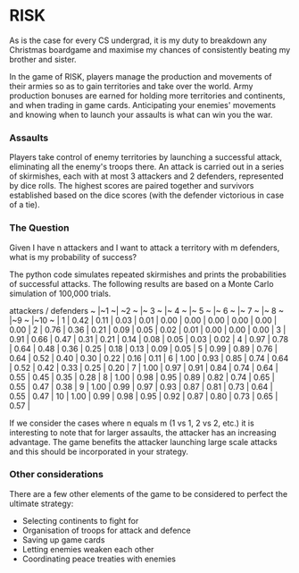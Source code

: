 # RISK
As is the case for every CS undergrad, it is my duty to breakdown any Christmas boardgame and maximise my chances of consistently beating my brother and sister.

In the game of RISK, players manage the production and movements of their armies so as to gain territories and take over the world. Army production bonuses are earned for holding more territories and continents, and when trading in game cards. Anticipating your enemies' movements and knowing when to launch your assaults is what can win you the war.

### Assaults

Players take control of enemy territories by launching a successful attack, eliminating all the enemy's troops there. An attack is carried out in a series of skirmishes, each with at most 3 attackers and 2 defenders, represented by dice rolls. The highest scores are paired together and survivors established based on the dice scores (with the defender victorious in case of a tie). 

### The Question
Given I have n attackers and I want to attack a territory with m defenders, what is my probability of success? 

The python code simulates repeated skirmishes and prints the probabilities of successful attacks. The following results are based on a Monte Carlo simulation of 100,000 trials.

attackers / defenders 
\~ |~1 ~| ~2 ~ |~ 3 ~ |~ 4 ~ |~ 5 ~ |~ 6 ~ |~ 7 ~ |~ 8 ~ |~9 ~ |~10 ~ |
1  | 0.42 | 0.11 | 0.03 | 0.01 | 0.00 | 0.00 | 0.00 | 0.00 | 0.00 | 0.00 |
2  | 0.76 | 0.36 | 0.21 | 0.09 | 0.05 | 0.02 | 0.01 | 0.00 | 0.00 | 0.00 |
3  | 0.91 | 0.66 | 0.47 | 0.31 | 0.21 | 0.14 | 0.08 | 0.05 | 0.03 | 0.02 | 
4  | 0.97 | 0.78 | 0.64 | 0.48 | 0.36 | 0.25 | 0.18 | 0.13 | 0.09 | 0.05 |
5  | 0.99 | 0.89 | 0.76 | 0.64 | 0.52 | 0.40 | 0.30 | 0.22 | 0.16 | 0.11 |
6  | 1.00 | 0.93 | 0.85 | 0.74 | 0.64 | 0.52 | 0.42 | 0.33 | 0.25 | 0.20 |
7  | 1.00 | 0.97 | 0.91 | 0.84 | 0.74 | 0.64 | 0.55 | 0.45 | 0.35 | 0.28 |
8  | 1.00 | 0.98 | 0.95 | 0.89 | 0.82 | 0.74 | 0.65 | 0.55 | 0.47 | 0.38 |
9  | 1.00 | 0.99 | 0.97 | 0.93 | 0.87 | 0.81 | 0.73 | 0.64 | 0.55 | 0.47 |
10 | 1.00 | 0.99 | 0.98 | 0.95 | 0.92 | 0.87 | 0.80 | 0.73 | 0.65 | 0.57 |

If we consider the cases where n equals m (1 vs 1, 2 vs 2, etc.) it is interesting to note that for larger assaults, the attacker has an increasing advantage. The game benefits the attacker launching large scale attacks and this should be incorporated in your strategy.

### Other considerations
There are a few other elements of the game to be considered to perfect the ultimate strategy:
 - Selecting continents to fight for
 - Organisation of troops for attack and defence
 - Saving up game cards
 - Letting enemies weaken each other
 - Coordinating peace treaties with enemies

